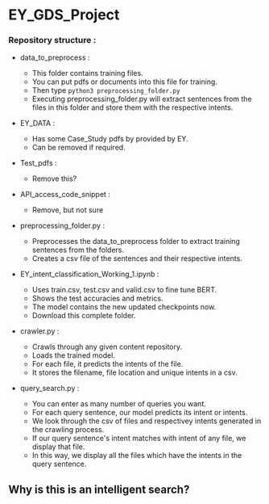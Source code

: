 # EY_GDS_Project

### Repository structure : 

- data_to_preprocess :
  - This folder contains training files.
  - You can put pdfs or documents into this file for training.
  - Then type ```python3 preprocessing_folder.py```
  - Executing preprocessing_folder.py will extract sentences from the files in this folder and store them with the respective intents.

- EY_DATA : 
  - Has some Case_Study pdfs by provided by EY.
  - Can be removed if required.

- Test_pdfs :
  - Remove this?

- API_access_code_snippet :
  - Remove, but not sure

- preprocessing_folder.py :
  - Preprocesses the data_to_preprocess folder to extract training sentences from the folders.
  - Creates a csv file of the sentences and their respective intents.

- EY_intent_classification_Working_1.ipynb :
  - Uses train.csv, test.csv and valid.csv to fine tune BERT.
  - Shows the test accuracies and metrics.
  - The model contains the new updated checkpoints now.
  - Download this complete folder.

- crawler.py :
  - Crawls through any given content repository.
  - Loads the trained model.
  - For each file, it predicts the intents of the file.
  - It stores the filename, file location and unique intents in a csv.

- query_search.py :
  - You can enter as many number of queries you want.
  - For each query sentence, our model predicts its intent or intents.
  - We look through the csv of files and respectivey intents generated in the crawling process.
  - If our query sentence's intent matches with intent of any file, we display that file.
  - In this way, we display all the files which have the intents in the query sentence.

## Why is this is an intelligent search?
